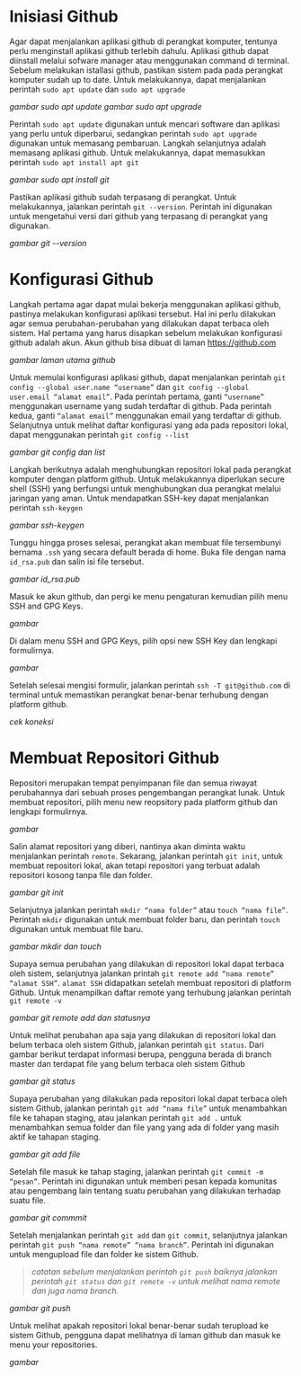# Inisiasi Github

Agar dapat menjalankan aplikasi github di perangkat komputer, tentunya perlu menginstall aplikasi github terlebih dahulu. Aplikasi github dapat diinstall melalui sofware manager atau menggunakan command di terminal. Sebelum melakukan istallasi github, pastikan sistem pada pada perangkat komputer sudah up to date. Untuk melakukannya, dapat menjalankan perintah `sudo apt update` dan `sudo apt upgrade`

*gambar sudo apt update*
*gambar sudo apt upgrade*

Perintah `sudo apt update` digunakan untuk mencari software dan aplikasi yang perlu untuk diperbarui, sedangkan perintah `sudo apt upgrade` digunakan untuk memasang pembaruan.  Langkah selanjutnya adalah memasang aplikasi github. Untuk melakukannya, dapat memasukkan perintah `sudo apt install apt git`

*gambar sudo apt install git*

Pastikan aplikasi github sudah terpasang di perangkat. Untuk melakukannya, jalankan perintah `git --version`. Perintah ini digunakan untuk mengetahui versi dari github yang terpasang di perangkat yang digunakan.

*gambar git --version*


# Konfigurasi Github

Langkah pertama agar dapat mulai bekerja menggunakan aplikasi github, pastinya melakukan konfigurasi aplikasi tersebut. Hal ini perlu dilakukan agar semua perubahan-perubahan yang dilakukan dapat terbaca oleh sistem. Hal pertama yang harus disapkan sebelum melakukan konfigurasi github adalah akun. Akun github bisa dibuat di laman https://github.com 

*gambar laman utama github*

Untuk memulai konfigurasi aplikasi github, dapat menjalankan perintah `git config --global user.name “username”` dan `git config --global user.email “alamat email”`. Pada perintah pertama, ganti `“username”` menggunakan username yang sudah terdaftar di github. Pada perintah kedua, ganti `“alamat email”` menggunakan email yang terdaftar di github. Selanjutnya untuk melihat daftar konfigurasi yang ada pada repositori lokal, dapat menggunakan perintah `git config --list`

*gambar git config dan list*

Langkah berikutnya adalah menghubungkan repositori lokal pada perangkat komputer dengan platform github. Untuk melakukannya diperlukan secure shell (SSH) yang berfungsi untuk menghubungkan dua perangkat melalui jaringan yang aman. Untuk mendapatkan SSH-key dapat menjalankan perintah `ssh-keygen`

*gambar ssh-keygen*

Tunggu hingga proses selesai, perangkat akan membuat file tersembunyi bernama `.ssh` yang secara default berada di home. Buka file dengan nama `id_rsa.pub` dan salin isi file tersebut.

*gambar id_rsa.pub*

Masuk ke akun github, dan pergi ke menu pengaturan kemudian pilih menu SSH and GPG Keys.

*gambar*

Di dalam menu SSH and GPG Keys, pilih opsi new SSH Key dan lengkapi formulirnya.

*gambar*

Setelah selesai mengisi formulir, jalankan perintah `ssh -T git@github.com` di terminal untuk memastikan perangkat benar-benar terhubung dengan platform github.

*cek koneksi*


# Membuat Repositori Github

Repositori merupakan tempat penyimpanan file dan semua riwayat perubahannya dari sebuah proses pengembangan perangkat lunak. Untuk membuat repositori, pilih menu new reopsitory pada platform github dan lengkapi formulirnya.

*gambar*

Salin alamat repositori yang diberi, nantinya akan diminta waktu menjalankan perintah `remote`. Sekarang, jalankan perintah `git init`, untuk membuat repositori lokal, akan tetapi repositori yang terbuat adalah repositori kosong tanpa file dan folder.

*gambar git init*

Selanjutnya jalankan perintah `mkdir “nama folder”`  atau `touch “nama file”`. Perintah `mkdir` digunakan untuk membuat folder baru, dan perintah `touch` digunakan untuk membuat file baru.

*gambar mkdir dan touch*

Supaya semua perubahan yang dilakukan di repositori lokal dapat terbaca oleh sistem, selanjutnya jalankan printah `git remote add “nama remote” “alamat SSH”`. `alamat SSH` didapatkan setelah membuat repositori di platform Github. Untuk menampilkan daftar remote yang terhubung jalankan perintah `git remote -v`

*gambar git remote add dan statusnya*

Untuk melihat perubahan apa saja yang dilakukan di repositori lokal dan belum terbaca oleh sistem Github, jalankan perintah `git status`. Dari gambar berikut terdapat informasi berupa, pengguna berada di branch master dan terdapat file yang belum terbaca oleh sistem Github

*gambar git status*

Supaya perubahan yang dilakukan pada repositori lokal dapat terbaca oleh sistem Github, jalankan perintah `git add “nama file”` untuk menambahkan file ke tahapan staging, atau jalankan perintah `git add .` untuk menambahkan semua folder dan file yang yang ada di folder yang masih aktif ke tahapan staging.

*gambar git add file*

Setelah file masuk ke tahap staging, jalankan perintah `git commit -m “pesan”`. Perintah ini digunakan untuk memberi pesan kepada komunitas atau pengembang lain tentang suatu perubahan yang dilakukan terhadap suatu file.

*gambar git commmit*

Setelah menjalankan perintah `git add` dan `git commit`, selanjutnya jalankan perintah `git push “nama remote” “nama branch”`. Perintah ini digunakan untuk mengupload file dan folder ke sistem Github.
> *catatan sebelum menjalankan perintah `git push` baiknya jalankan perintah `git status` dan `git remote -v` untuk melihat nama remote dan juga nama branch.*

*gambar git push*

Untuk melihat apakah repositori lokal benar-benar sudah terupload ke sistem Github, pengguna dapat melihatnya di laman github dan masuk ke menu your repositories.

*gambar*
